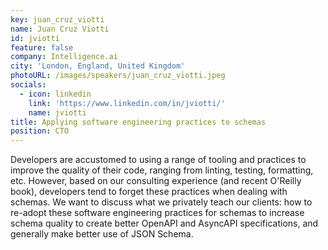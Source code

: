 ```yaml
---
key: juan_cruz_viotti
name: Juan Cruz Viotti
id: jviotti
feature: false
company: Intelligence.ai
city: 'London, England, United Kingdom'
photoURL: /images/speakers/juan_cruz_viotti.jpeg
socials:
  - icon: linkedin
    link: 'https://www.linkedin.com/in/jviotti/'
    name: jviotti
title: Applying software engineering practices to schemas
position: CTO
---
```

Developers are accustomed to using a range of tooling and practices to improve the quality of their code, ranging from linting, testing, formatting, etc. However, based on our consulting experience (and recent O'Reilly book), developers tend to forget these practices when dealing with schemas. We want to discuss what we privately teach our clients: how to re-adopt these software engineering practices for schemas to increase schema quality to create better OpenAPI and AsyncAPI specifications, and generally make better use of JSON Schema.